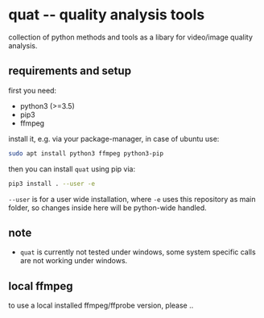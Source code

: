 # quat -- quality analysis tools

collection of python methods and tools as a libary for video/image quality analysis.

## requirements and setup

first you need:

* python3 (>=3.5)
* pip3
* ffmpeg

install it, e.g. via your package-manager, in case of ubuntu use:

```bash
sudo apt install python3 ffmpeg python3-pip
```

then you can install `quat` using pip via:

```bash
pip3 install . --user -e
```
`--user` is for a user wide installation, where `-e` uses this repository as main folder, so changes inside here will be python-wide handled.

## note
* `quat` is currently not tested under windows, some system specific calls are not working under windows.

## local ffmpeg
to use a local installed ffmpeg/ffprobe version, please ..

